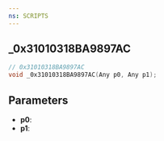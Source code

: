 ```yaml
---
ns: SCRIPTS
---
```

## _0x31010318BA9897AC

```c
// 0x31010318BA9897AC
void _0x31010318BA9897AC(Any p0, Any p1);
```

## Parameters
* **p0**:
* **p1**:
